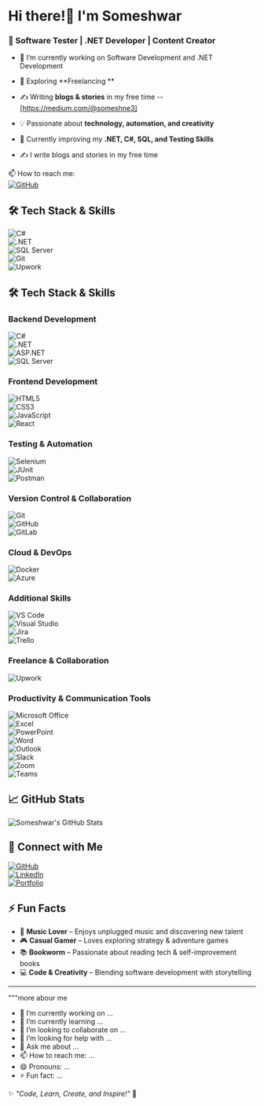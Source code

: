 # Hi there!👋 I'm Someshwar  

### 🚀 Software Tester | .NET Developer | Content Creator  

- 🔭 I’m currently working on Software Development and .NET Development  
- 🌱 Exploring **Freelancing **   
- ✍️ Writing **blogs & stories** in my free time --[https://medium.com/@someshne3]
- 💡 Passionate about **technology, automation, and creativity**  
- 🎯 Currently improving my **.NET, C#, SQL, and Testing Skills**  

- ✍️ I write blogs and stories in my free time  

📫 How to reach me:  
[![GitHub](https://img.shields.io/badge/GitHub-Profile-blue?logo=github)](https://github.com/SomeshWorksPlace)  

<!--
**SomeshWorksPlace/SomeshWorksPlace** is a ✨ _special_ ✨ repository because its `README.md` (this file) appears on your GitHub profile.

Here are some ideas to get you started:

- 🔭 I’m currently working on ...
- 🌱 I’m currently learning ...
- 👯 I’m looking to collaborate on ...
- 🤔 I’m looking for help with ...
- 💬 Ask me about ...
- 📫 How to reach me: ...
- 😄 Pronouns: ...
- ⚡ Fun fact: ...
-->


## 🛠 Tech Stack & Skills  
![C#](https://img.shields.io/badge/C%23-%2300599C.svg?style=flat&logo=c-sharp&logoColor=white)  
![.NET](https://img.shields.io/badge/.NET-512BD4.svg?style=flat&logo=dotnet&logoColor=white)  
![SQL Server](https://img.shields.io/badge/SQL%20Server-%23CC2927.svg?style=flat&logo=microsoft-sql-server&logoColor=white)  
![Git](https://img.shields.io/badge/Git-F05032.svg?style=flat&logo=git&logoColor=white)  
![Upwork](https://img.shields.io/badge/Upwork-FE9A2E.svg?style=flat&logo=upwork&logoColor=white)  
## 🛠 Tech Stack & Skills  
### Backend Development  
![C#](https://img.shields.io/badge/C%23-%2300599C.svg?style=flat&logo=c-sharp&logoColor=white)  
![.NET](https://img.shields.io/badge/.NET-512BD4.svg?style=flat&logo=dotnet&logoColor=white)  
![ASP.NET](https://img.shields.io/badge/ASP.NET-5C2D91.svg?style=flat&logo=aspnet&logoColor=white)  
![SQL Server](https://img.shields.io/badge/SQL%20Server-%23CC2927.svg?style=flat&logo=microsoft-sql-server&logoColor=white)  

### Frontend Development  
![HTML5](https://img.shields.io/badge/HTML5-%23E34F26.svg?style=flat&logo=html5&logoColor=white)  
![CSS3](https://img.shields.io/badge/CSS3-%231572B6.svg?style=flat&logo=css3&logoColor=white)  
![JavaScript](https://img.shields.io/badge/JavaScript-%23F7DF1E.svg?style=flat&logo=javascript&logoColor=white)  
![React](https://img.shields.io/badge/React-%2320232a.svg?style=flat&logo=react&logoColor=%2361DAFB)  
### Testing & Automation  
![Selenium](https://img.shields.io/badge/Selenium-43B02A.svg?style=flat&logo=selenium&logoColor=white)  
![JUnit](https://img.shields.io/badge/JUnit-25A162.svg?style=flat&logo=junit&logoColor=white)  
![Postman](https://img.shields.io/badge/Postman-FF6C37.svg?style=flat&logo=postman&logoColor=white)  
### Version Control & Collaboration  
![Git](https://img.shields.io/badge/Git-F05032.svg?style=flat&logo=git&logoColor=white)  
![GitHub](https://img.shields.io/badge/GitHub-181717.svg?style=flat&logo=github&logoColor=white)  
![GitLab](https://img.shields.io/badge/GitLab-FCA121.svg?style=flat&logo=gitlab&logoColor=white)  
### Cloud & DevOps  
![Docker](https://img.shields.io/badge/Docker-2496ED.svg?style=flat&logo=docker&logoColor=white)  
![Azure](https://img.shields.io/badge/Microsoft_Azure-0089D6.svg?style=flat&logo=microsoft-azure&logoColor=white)  
### Additional Skills  
![VS Code](https://img.shields.io/badge/Visual%20Studio-5C2D91.svg?style=flat&logo=visual-studio&logoColor=white)  
![Visual Studio](https://img.shields.io/badge/Visual%20Studio-5C2D91.svg?style=flat&logo=visual-studio&logoColor=white)  
![Jira](https://img.shields.io/badge/Jira-0052CC.svg?style=flat&logo=jira&logoColor=white)  
![Trello](https://img.shields.io/badge/Trello-0052CC.svg?style=flat&logo=trello&logoColor=white)  
### Freelance & Collaboration  
![Upwork](https://img.shields.io/badge/Upwork-FE9A2E.svg?style=flat&logo=upwork&logoColor=white)  

### Productivity & Communication Tools  
![Microsoft Office](https://img.shields.io/badge/Microsoft_Office-2D78C5.svg?style=flat&logo=microsoft-office&logoColor=white)  
![Excel](https://img.shields.io/badge/Excel-217346.svg?style=flat&logo=microsoft-excel&logoColor=white)  
![PowerPoint](https://img.shields.io/badge/PowerPoint-B7472A.svg?style=flat&logo=microsoft-powerpoint&logoColor=white)  
![Word](https://img.shields.io/badge/Word-2B579A.svg?style=flat&logo=microsoft-word&logoColor=white)  
![Outlook](https://img.shields.io/badge/Outlook-0078D4.svg?style=flat&logo=microsoft-outlook&logoColor=white)  
![Slack](https://img.shields.io/badge/Slack-4A154B.svg?style=flat&logo=slack&logoColor=white)  
![Zoom](https://img.shields.io/badge/Zoom-2D8CFF.svg?style=flat&logo=zoom&logoColor=white)  
![Teams](https://img.shields.io/badge/Teams-6264A7.svg?style=flat&logo=microsoft-teams&logoColor=white)  



## 📈 GitHub Stats  
![Someshwar's GitHub Stats](https://github-readme-stats.vercel.app/api?username=SomeshWorksPlace&show_icons=true&theme=radical)  

## 🔗 Connect with Me  
[![GitHub](https://img.shields.io/badge/GitHub-Profile-blue?logo=github)](https://github.com/SomeshWorksPlace)  
[![LinkedIn](https://img.shields.io/badge/LinkedIn-Connect-blue?logo=linkedin)](https://www.linkedin.com/in/someshwarn/)  
[![Portfolio](https://img.shields.io/badge/YouTube-Subscribe-red?logo=youtube)](https://portfolio-somesh-kfk6.vercel.app/)  

## ⚡ Fun Facts  
- 🎵 **Music Lover** – Enjoys unplugged music and discovering new talent  
- 🎮 **Casual Gamer** – Loves exploring strategy & adventure games  
- 📚 **Bookworm** – Passionate about reading tech & self-improvement books  
- 💻 **Code & Creativity** – Blending software development with storytelling  

---
"""more abour me 

- 🔭 I’m currently working on ...
- 🌱 I’m currently learning ...
- 👯 I’m looking to collaborate on ...
- 🤔 I’m looking for help with ...
- 💬 Ask me about ...
- 📫 How to reach me: ...
- 😄 Pronouns: ...
- ⚡ Fun fact: ...

✨ _"Code, Learn, Create, and Inspire!"_ 🚀  

